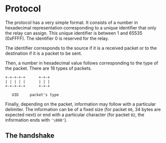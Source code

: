 # Protocol

The protocol has a very simple format. It consists of a number in hexadecimal
representation corresponding to a unique identifier that only the relay can
assign. This unique identifier is between 1 and 65535 (0xFFFF). The identifier
0 is reserved for the relay.

The identifier corresponds to the source if it is a received packet or to the
destination if it is a packet to be sent.

Then, a number in hexadecimal value follows corresponding to the type of the
packet. There are 16 types of packets.

```
+-+-+-+-+      +-+-+
| | | | |      | | |
+-+-+-+-+      +-+-+

   UID     packet's type
```

Finally, depending on the packet, information may follow with a particular
delimiter. The information can be of a fixed size (for packet `00`, 34 bytes
are expected next) or end with a particular character (for packet `02`, the
information ends with `'\000'`).

## The handshake
